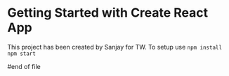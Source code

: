 # Getting Started with Create React App

This project has been created by Sanjay for TW.
To setup use
`npm install`
`npm start`

#end of file
